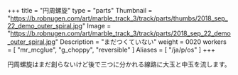 +++
title = "円周螺旋"
type = "parts"
Thumbnail = "https://b.robnugen.com/art/marble_track_3/track/parts/thumbs/2018_sep_22_demo_outer_spiral.jpg"
Image = "https://b.robnugen.com/art/marble_track_3/track/parts/2018_sep_22_demo_outer_spiral.jpg"
Description = "まだつくていない"
weight = 0020
workers = [
    "mr_mcglue",
    "g_choppy",
    "reversible"
]
Aliases = [
  "/ja/p/os"
]
+++

円周螺旋はまだ創らないけど後で三つに分かれる線路に大玉と中玉を流します。
